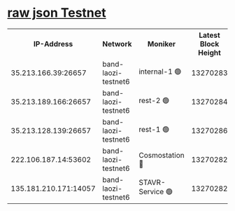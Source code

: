 
[raw json Testnet](https://rpc-check.bandt.stavr.tech/bandt/rpcbandt_result.json)
=

<table><tr><th>IP-Address</th><th>Network</th><th>Moniker</th><th>Latest Block Height</th><th>Earliest Block Height</th><th>Catching Up</th><th>Voting Power</th><th>Scan Time</th></tr><tr><td>35.213.166.39:26657</td><td>band-laozi-testnet6</td><td>internal-1 🟢</td><td>13270283</td><td>13170283</td><td>False</td><td>0</td><td>2023-11-26T02:53:58.058277098UTC</td></tr><tr><td>35.213.189.166:26657</td><td>band-laozi-testnet6</td><td>rest-2 🟢</td><td>13270284</td><td>13170284</td><td>False</td><td>0</td><td>2023-11-26T02:53:59.256837586UTC</td></tr><tr><td>35.213.128.139:26657</td><td>band-laozi-testnet6</td><td>rest-1 🟢</td><td>13270286</td><td>13170286</td><td>False</td><td>0</td><td>2023-11-26T02:54:04.532303039UTC</td></tr><tr><td>222.106.187.14:53602</td><td>band-laozi-testnet6</td><td>Cosmostation 🔴</td><td>13270282</td><td>13177501</td><td>False</td><td>2203223</td><td>2023-11-26T02:53:54.793018220UTC</td></tr><tr><td>135.181.210.171:14057</td><td>band-laozi-testnet6</td><td>STAVR-Service 🟢</td><td>13270282</td><td>13269001</td><td>False</td><td>0</td><td>2023-11-26T02:53:53.571183564UTC</td></tr></table>
